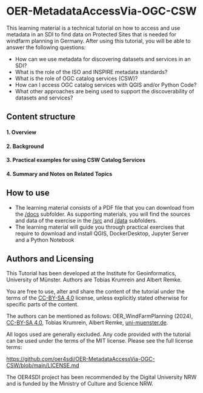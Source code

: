 # OER-MetadataAccessVia-OGC-CSW
This learning material is a technical tutorial on how to access and use metadata in an SDI to find data on Protected Sites that is needed for windfarm planning in Germany.
After using this tutorial, you will be able to answer the following questions:

* How can we use metadata for discovering datasets and services in an SDI?
* What is the role of the ISO and INSPIRE metadata standards?
* What is the role of OGC catalog services (CSW)?
* How can I access OGC catalog services with QGIS and/or Python Code?
* What other approaches are being used to support the discoverability of datasets and services?

## Content structure
#### 1. Overview  
#### 2. Background  
#### 3. Practical examples for using CSW Catalog Services   
#### 4. Summary and Notes on Related Topics  




## How to use
* The learning material consists of a PDF file that you can download from the [/docs](https://github.com/oer4sdi/OER-MetadataAccessVia-OGC-CSW/tree/main/docs) subfolder. As supporting materials, you will find the sources and data of the exercise in the [/src](https://github.com/oer4sdi/OER-MetadataAccessVia-OGC-CSW/tree/main/src) and [/data](https://github.com/oer4sdi/OER-MetadataAccessVia-OGC-CSW/tree/main/data) subfolders.
* The learning material will guide you through practical exercises that require to download and install QGIS, DockerDesktop, Jupyter Server and a Python Notebook


## Authors and Licensing
This Tutorial has been developed at the Institute for Geoinformatics, University of Münster. Authors are Tobias Krumrein and Albert Remke.

You are free to use, alter and share the content of the tutorial under the terms of the [CC-BY-SA 4.0](https://creativecommons.org/licenses/by-sa/4.0/deed.de) license, unless explicitly stated otherwise for specific parts of the content. 

The authors can be mentioned as follows: OER_WindFarmPlanning (2024), [CC-BY-SA 4.0](https://creativecommons.org/licenses/by-sa/4.0/deed.de), Tobias Krumrein, Albert Remke, [uni-muenster.de](http://uni-muenster.de).

All logos used are generally excluded. Any code provided with the tutorial can be used under the terms of the MIT license. Please see the full license terms:

https://github.com/oer4sdi/OER-MetadataAccessVia-OGC-CSW/blob/main/LICENSE.md 

The OER4SDI project has been recommended by the Digital University NRW and is funded by the Ministry of Culture and Science NRW.
